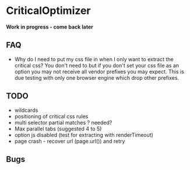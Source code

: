 # CriticalOptimizer

**Work in progress - come back later**

## FAQ
 - Why do I need to put my css file in when I only want to extract the critical css?
    You don't need to but if you don't set your css file as an option you may not receive all vendor prefixes you may expect. This is due testing with only one browser engine which drop other prefixes.

## TODO

- wildcards
- positioning of critical css rules 
- multi selector partial matches ? needed?
- Max parallel tabs (suggested 4 to 5)
- option js disabled (test for extracting with renderTimeout)
- page crash - recover url (page.url()) and retry

## Bugs
